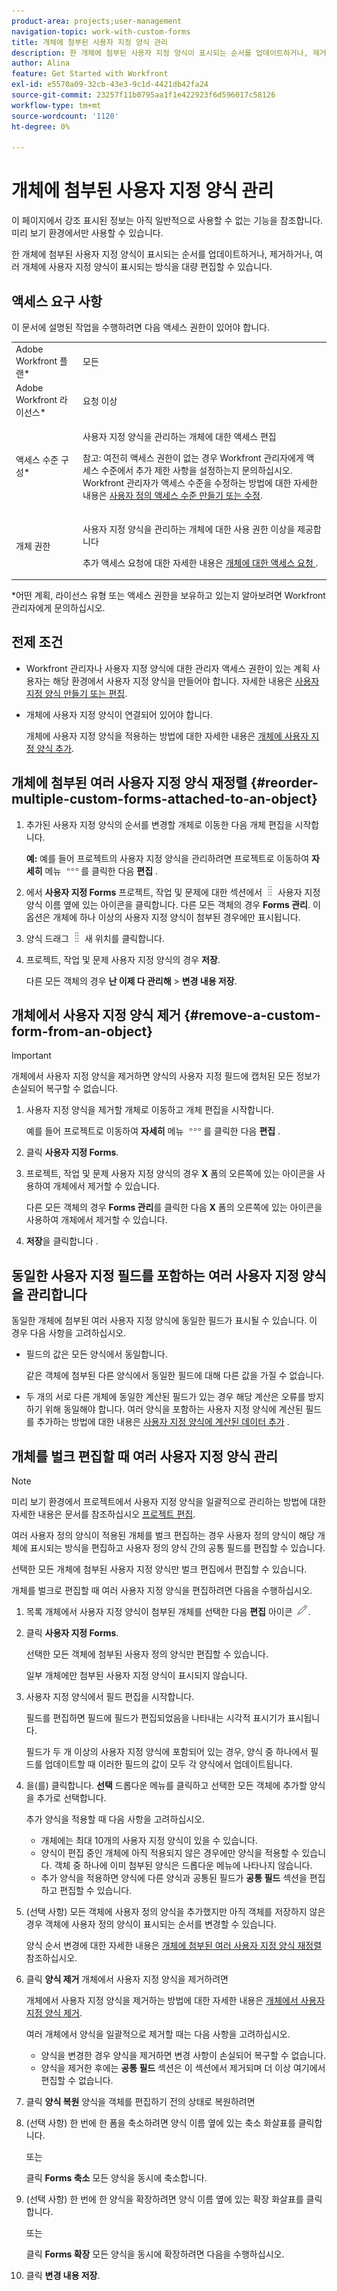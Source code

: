 ```yaml
---
product-area: projects;user-management
navigation-topic: work-with-custom-forms
title: 개체에 첨부된 사용자 지정 양식 관리
description: 한 개체에 첨부된 사용자 지정 양식이 표시되는 순서를 업데이트하거나, 제거하거나, 여러 개체에 사용자 지정 양식이 표시되는 방식을 대량 편집할 수 있습니다.
author: Alina
feature: Get Started with Workfront
exl-id: e5570a09-32cb-43e3-9c1d-4421db42fa24
source-git-commit: 23257f11b0795aa1f1e422923f6d596017c58126
workflow-type: tm+mt
source-wordcount: '1120'
ht-degree: 0%

---
```


# 개체에 첨부된 사용자 지정 양식 관리

<span class="preview">이 페이지에서 강조 표시된 정보는 아직 일반적으로 사용할 수 없는 기능을 참조합니다. 미리 보기 환경에서만 사용할 수 있습니다.</span>

한 개체에 첨부된 사용자 지정 양식이 표시되는 순서를 업데이트하거나, 제거하거나, 여러 개체에 사용자 지정 양식이 표시되는 방식을 대량 편집할 수 있습니다.

## 액세스 요구 사항

이 문서에 설명된 작업을 수행하려면 다음 액세스 권한이 있어야 합니다.

<table style="table-layout:auto"> 
 <col> 
 <col> 
 <tbody> 
  <tr> 
   <td role="rowheader">Adobe Workfront 플랜*</td> 
   <td> <p>모든 </p> </td> 
  </tr> 
  <tr> 
   <td role="rowheader">Adobe Workfront 라이선스*</td> 
   <td> <p>요청 이상</p> </td> 
  </tr> 
  <tr> 
   <td role="rowheader">액세스 수준 구성*</td> 
   <td> <p>사용자 지정 양식을 관리하는 개체에 대한 액세스 편집</p> <p>참고: 여전히 액세스 권한이 없는 경우 Workfront 관리자에게 액세스 수준에서 추가 제한 사항을 설정하는지 문의하십시오. Workfront 관리자가 액세스 수준을 수정하는 방법에 대한 자세한 내용은 <a href="../../administration-and-setup/add-users/configure-and-grant-access/create-modify-access-levels.md" class="MCXref xref">사용자 정의 액세스 수준 만들기 또는 수정</a>.</p> </td> 
  </tr> 
  <tr> 
   <td role="rowheader">개체 권한</td> 
   <td> <p>사용자 지정 양식을 관리하는 개체에 대한 사용 권한 이상을 제공합니다</p> <p>추가 액세스 요청에 대한 자세한 내용은 <a href="../../workfront-basics/grant-and-request-access-to-objects/request-access.md" class="MCXref xref">개체에 대한 액세스 요청 </a>.</p> </td> 
  </tr> 
 </tbody> 
</table>

&#42;어떤 계획, 라이선스 유형 또는 액세스 권한을 보유하고 있는지 알아보려면 Workfront 관리자에게 문의하십시오.

## 전제 조건

* Workfront 관리자나 사용자 지정 양식에 대한 관리자 액세스 권한이 있는 계획 사용자는 해당 환경에서 사용자 지정 양식을 만들어야 합니다. 자세한 내용은 [사용자 지정 양식 만들기 또는 편집](../../administration-and-setup/customize-workfront/create-manage-custom-forms/create-or-edit-a-custom-form.md).
* 개체에 사용자 지정 양식이 연결되어 있어야 합니다.

   개체에 사용자 지정 양식을 적용하는 방법에 대한 자세한 내용은 [개체에 사용자 지정 양식 추가](../../workfront-basics/work-with-custom-forms/add-a-custom-form-to-an-object.md).

## 개체에 첨부된 여러 사용자 지정 양식 재정렬 {#reorder-multiple-custom-forms-attached-to-an-object}

1. 추가된 사용자 지정 양식의 순서를 변경할 개체로 이동한 다음 개체 편집을 시작합니다.

   **예:** 예를 들어 프로젝트의 사용자 지정 양식을 관리하려면 프로젝트로 이동하여 **자세히** 메뉴 ![](assets/more-icon.png)를 클릭한 다음 **편집** .

1. 에서 **사용자 지정 Forms** 프로젝트, 작업 및 문제에 대한 섹션에서 ![](assets/move-icon---dots.png) 사용자 지정 양식 이름 옆에 있는 아이콘을 클릭합니다. 다른 모든 객체의 경우 **Forms 관리**. 이 옵션은 개체에 하나 이상의 사용자 지정 양식이 첨부된 경우에만 표시됩니다.
1. 양식 드래그 ![](assets/move-icon---dots.png) 새 위치를 클릭합니다.
1. 프로젝트, 작업 및 문제 사용자 지정 양식의 경우 **저장**.

   다른 모든 객체의 경우 **난 이제 다 관리해** > **변경 내용 저장**.

## 개체에서 사용자 지정 양식 제거 {#remove-a-custom-form-from-an-object}

>[!IMPORTANT]
>
>개체에서 사용자 지정 양식을 제거하면 양식의 사용자 지정 필드에 캡처된 모든 정보가 손실되어 복구할 수 없습니다.

1. 사용자 지정 양식을 제거할 개체로 이동하고 개체 편집을 시작합니다.

   예를 들어 프로젝트로 이동하여 **자세히** 메뉴 ![](assets/more-icon.png)를 클릭한 다음 **편집** .

1. 클릭 **사용자 지정 Forms**.
1. 프로젝트, 작업 및 문제 사용자 지정 양식의 경우 **X** 폼의 오른쪽에 있는 아이콘을 사용하여 개체에서 제거할 수 있습니다.

   다른 모든 객체의 경우 **Forms 관리**&#x200B;를 클릭한 다음 **X** 폼의 오른쪽에 있는 아이콘을 사용하여 개체에서 제거할 수 있습니다.

1. **저장**&#x200B;을 클릭합니다 .

## 동일한 사용자 지정 필드를 포함하는 여러 사용자 지정 양식을 관리합니다

동일한 개체에 첨부된 여러 사용자 지정 양식에 동일한 필드가 표시될 수 있습니다. 이 경우 다음 사항을 고려하십시오.

* 필드의 값은 모든 양식에서 동일합니다.

   같은 객체에 첨부된 다른 양식에서 동일한 필드에 대해 다른 값을 가질 수 없습니다.

* 두 개의 서로 다른 개체에 동일한 계산된 필드가 있는 경우 해당 계산은 오류를 방지하기 위해 동일해야 합니다. 여러 양식을 포함하는 사용자 지정 양식에 계산된 필드를 추가하는 방법에 대한 내용은 [사용자 지정 양식에 계산된 데이터 추가](../../administration-and-setup/customize-workfront/create-manage-custom-forms/add-calculated-data-to-custom-form.md) .

## 개체를 벌크 편집할 때 여러 사용자 지정 양식 관리

<!--
drafted for bulk-editing projects. When it releases to Prod for projects, take "in the preview environment" and the yellow tags out. Add additional objects here in the same way when they become available:-->

>[!NOTE]
>
><span class="preview">미리 보기 환경에서 프로젝트에서 사용자 지정 양식을 일괄적으로 관리하는 방법에 대한 자세한 내용은 문서를 참조하십시오 [프로젝트 편집](../../manage-work/projects/manage-projects/edit-projects.md)</span>.

여러 사용자 정의 양식이 적용된 개체를 벌크 편집하는 경우 사용자 정의 양식이 해당 개체에 표시되는 방식을 편집하고 사용자 정의 양식 간의 공통 필드를 편집할 수 있습니다.

선택한 모든 개체에 첨부된 사용자 지정 양식만 벌크 편집에서 편집할 수 있습니다.

개체를 벌크로 편집할 때 여러 사용자 지정 양식을 편집하려면 다음을 수행하십시오.

1. 목록 개체에서 사용자 지정 양식이 첨부된 개체를 선택한 다음 **편집** 아이콘 ![](assets/edit-icon.png).
1. 클릭 **사용자 지정 Forms**.

   선택한 모든 객체에 첨부된 사용자 정의 양식만 편집할 수 있습니다.

   일부 개체에만 첨부된 사용자 지정 양식이 표시되지 않습니다.

1. 사용자 지정 양식에서 필드 편집을 시작합니다.

   필드를 편집하면 필드에 필드가 편집되었음을 나타내는 시각적 표시기가 표시됩니다.

   필드가 두 개 이상의 사용자 지정 양식에 포함되어 있는 경우, 양식 중 하나에서 필드를 업데이트할 때 이러한 필드의 값이 모두 각 양식에서 업데이트됩니다.

1. 을(를) 클릭합니다. **선택** 드롭다운 메뉴를 클릭하고 선택한 모든 객체에 추가할 양식을 추가로 선택합니다.

   추가 양식을 적용할 때 다음 사항을 고려하십시오.

   * 개체에는 최대 10개의 사용자 지정 양식이 있을 수 있습니다.
   * 양식이 편집 중인 개체에 아직 적용되지 않은 경우에만 양식을 적용할 수 있습니다. 객체 중 하나에 이미 첨부된 양식은 드롭다운 메뉴에 나타나지 않습니다.
   * 추가 양식을 적용하면 양식에 다른 양식과 공통된 필드가 **공통 필드** 섹션을 편집하고 편집할 수 있습니다.

1. (선택 사항) 모든 객체에 사용자 정의 양식을 추가했지만 아직 객체를 저장하지 않은 경우 객체에 사용자 정의 양식이 표시되는 순서를 변경할 수 있습니다.

   양식 순서 변경에 대한 자세한 내용은 [개체에 첨부된 여러 사용자 지정 양식 재정렬](#reorder-multiple-custom-forms-attached-to-an-object) 참조하십시오.

1. 클릭 **양식 제거** 개체에서 사용자 지정 양식을 제거하려면

   개체에서 사용자 지정 양식을 제거하는 방법에 대한 자세한 내용은 [개체에서 사용자 지정 양식 제거](#remove-a-custom-form-from-an-object).

   여러 개체에서 양식을 일괄적으로 제거할 때는 다음 사항을 고려하십시오.

   * 양식을 변경한 경우 양식을 제거하면 변경 사항이 손실되어 복구할 수 없습니다.
   * 양식을 제거한 후에는 **공통 필드** 섹션은 이 섹션에서 제거되며 더 이상 여기에서 편집할 수 없습니다.

1. 클릭 **양식 복원** 양식을 객체를 편집하기 전의 상태로 복원하려면
1. (선택 사항) 한 번에 한 폼을 축소하려면 양식 이름 옆에 있는 축소 화살표를 클릭합니다.

   또는

   클릭 **Forms 축소** 모든 양식을 동시에 축소합니다.

1. (선택 사항) 한 번에 한 양식을 확장하려면 양식 이름 옆에 있는 확장 화살표를 클릭합니다.

   또는

   클릭 **Forms 확장** 모든 양식을 동시에 확장하려면 다음을 수행하십시오. 

1. 클릭 **변경 내용 저장**.
